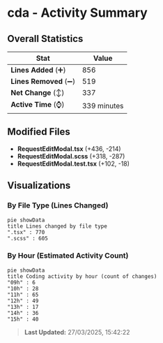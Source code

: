 # cda - Activity Summary 

## Overall Statistics

| Stat                   | Value                                                             |
| ---------------------- | ----------------------------------------------------------------- |
| **Lines Added** (➕)   | 856                                          |
| **Lines Removed** (➖) | 519                                        |
| **Net Change** (↕)    | 337                |
| **Active Time** (⌚)   | 339 minutes |


## Modified Files
- **RequestEditModal.tsx** (+436, -214)
- **RequestEditModal.scss** (+318, -287)
- **RequestEditModal.test.tsx** (+102, -18)

## Visualizations

### By File Type (Lines Changed)

```mermaid
pie showData
title Lines changed by file type
".tsx" : 770
".scss" : 605
```

### By Hour (Estimated Activity Count)

```mermaid
pie showData
title Coding activity by hour (count of changes)
"09h" : 6
"10h" : 28
"11h" : 65
"12h" : 49
"13h" : 17
"14h" : 36
"15h" : 40
```


> **Last Updated:** 27/03/2025, 15:42:22
